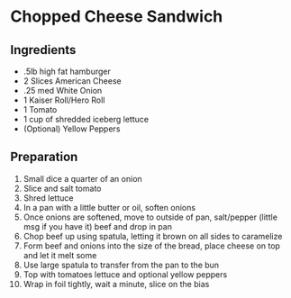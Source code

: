 # Chopped Cheese Sandwich
 
## Ingredients
* .5lb high fat hamburger
* 2 Slices American Cheese
* .25 med White Onion
* 1 Kaiser Roll/Hero Roll
* 1 Tomato
* 1 cup of shredded iceberg lettuce
* (Optional) Yellow Peppers
 
## Preparation
1. Small dice a quarter of an onion
1. Slice and salt tomato
1. Shred lettuce
1. In a pan with a little butter or oil, soften onions
1. Once onions are softened, move to outside of pan, salt/pepper (little msg if you have it) beef and drop in pan
1. Chop beef up using spatula, letting it brown on all sides to caramelize
1. Form beef and onions into the size of the bread, place cheese on top and let it melt some
1. Use large spatula to transfer from the pan to the bun
1. Top with tomatoes lettuce and optional yellow peppers
1. Wrap in foil tightly, wait a minute, slice on the bias